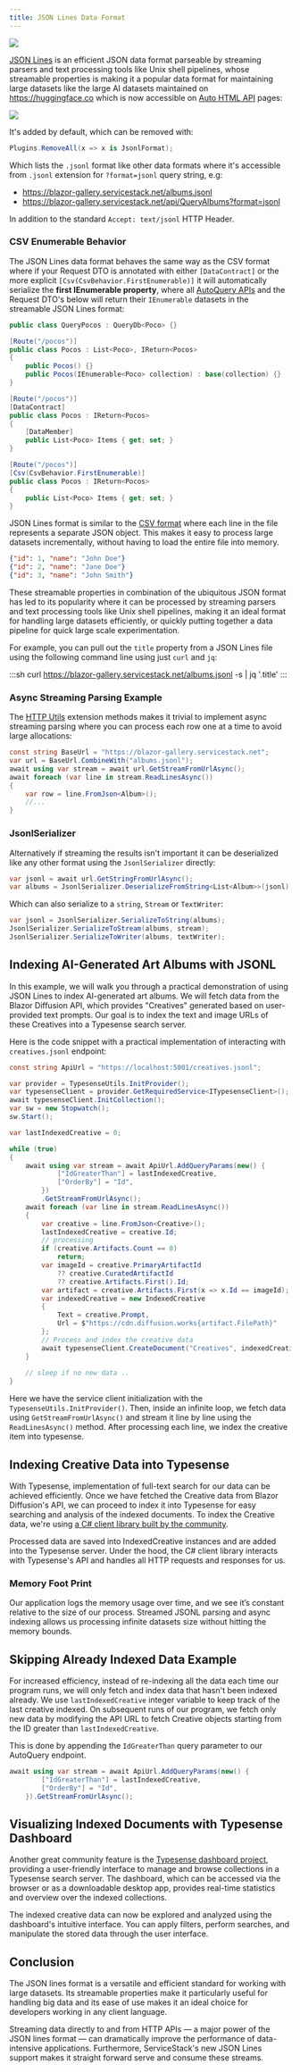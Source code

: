 ```yaml
---
title: JSON Lines Data Format
---
```


<div class="not-prose my-8 flex justify-center">
   <a class="block max-w-2xl" href="https://jsonlines.org">
      <div class="block flex justify-center">
         <img class="py-8 h-80" src="/img/pages/release-notes/v6.10/jsonl.png">
      </div>
   </a>
</div>

<div class="py-8 max-w-7xl mx-auto">
    <lite-youtube class="w-full mx-4 my-4" width="560" height="315" videoid="m0tAfjvJaZg" style="background-image: url('https://img.youtube.com/vi/m0tAfjvJaZg/maxresdefault.jpg')"></lite-youtube>
</div>

[JSON Lines](https://jsonlines.org) is an efficient JSON data format parseable by streaming parsers and text processing tools
like Unix shell pipelines, whose streamable properties is making it a popular data format for maintaining large datasets
like the large AI datasets maintained on https://huggingface.co which is now accessible on [Auto HTML API](/auto-html-api) pages:

<div class="not-prose my-8 flex justify-center">
   <a class="block max-w-2xl" href="https://blazor-gallery.servicestack.net/albums">
      <div class="block flex justify-center shadow hover:shadow-lg rounded overflow-hidden">
         <img class="py-8" src="/img/pages/release-notes/v6.10/jsonl-format.png">
      </div>
   </a>
</div>

It's added by default, which can be removed with:

```csharp
Plugins.RemoveAll(x => x is JsonlFormat);
```

Which lists the `.jsonl` format like other data formats where it's accessible from `.jsonl` extension for `?format=jsonl` query string, e.g:

- https://blazor-gallery.servicestack.net/albums.jsonl
- https://blazor-gallery.servicestack.net/api/QueryAlbums?format=jsonl

In addition to the standard `Accept: text/jsonl` HTTP Header.

### CSV Enumerable Behavior

The JSON Lines data format behaves the same way as the CSV format where if your Request DTO is annotated with either
`[DataContract]` or the more explicit `[Csv(CsvBehavior.FirstEnumerable)]` it will automatically serialize the
**first IEnumerable property**, where all [AutoQuery APIs](/autoquery/) and the Request DTO's below will return their
`IEnumerable` datasets in the streamable JSON Lines format:

```csharp
public class QueryPocos : QueryDb<Poco> {}

[Route("/pocos")]
public class Pocos : List<Poco>, IReturn<Pocos>
{
    public Pocos() {}
    public Pocos(IEnumerable<Poco> collection) : base(collection) {}
}

[Route("/pocos")]
[DataContract]
public class Pocos : IReturn<Pocos>
{
    [DataMember]
    public List<Poco> Items { get; set; }
}

[Route("/pocos")]
[Csv(CsvBehavior.FirstEnumerable)]
public class Pocos : IReturn<Pocos>
{
    public List<Poco> Items { get; set; }
}
```

JSON Lines format is similar to the [CSV format](/csv-format) where each line in the file represents a separate JSON object. 
This makes it easy to process large datasets incrementally, without having to load the entire file into memory.

```json
{"id": 1, "name": "John Doe"}
{"id": 2, "name": "Jane Doe"}
{"id": 3, "name": "John Smith"}
```

These streamable properties in combination of the ubiquitous JSON format has led to its popularity where it can be processed by 
streaming parsers and text processing tools like Unix shell pipelines, making it an ideal format for handling large datasets efficiently, 
or quickly putting together a data pipeline for quick large scale experimentation.

For example, you can pull out the `title` property from a JSON Lines file using the following command line using just `curl` and `jq`:

:::sh
curl https://blazor-gallery.servicestack.net/albums.jsonl -s | jq '.title'
:::

### Async Streaming Parsing Example

The [HTTP Utils](/http-utils) extension methods makes it trivial to implement async streaming parsing where you can process
each row one at a time to avoid large allocations:

```csharp
const string BaseUrl = "https://blazor-gallery.servicestack.net";
var url = BaseUrl.CombineWith("albums.jsonl");
await using var stream = await url.GetStreamFromUrlAsync();
await foreach (var line in stream.ReadLinesAsync())
{
    var row = line.FromJson<Album>();
    //...
}
```

### JsonlSerializer

Alternatively if streaming the results isn't important it can be deserialized like any other format using the `JsonlSerializer` directly:

```csharp
var jsonl = await url.GetStringFromUrlAsync();
var albums = JsonlSerializer.DeserializeFromString<List<Album>>(jsonl);
```

Which can also serialize to a `string`, `Stream` or `TextWriter`:

```csharp
var jsonl = JsonlSerializer.SerializeToString(albums);
JsonlSerializer.SerializeToStream(albums, stream);
JsonlSerializer.SerializeToWriter(albums, textWriter);
```


## Indexing AI-Generated Art Albums with JSONL

In this example, we will walk you through a practical demonstration of using JSON Lines to index AI-generated art albums. We will fetch data 
from the Blazor Diffusion API, which provides "Creatives" generated based on user-provided text prompts. Our goal is to index the text and 
image URLs of these Creatives into a Typesense search server.

Here is the code snippet with a practical implementation of interacting with `creatives.jsonl` endpoint:

```csharp
const string ApiUrl = "https://localhost:5001/creatives.jsonl";

var provider = TypesenseUtils.InitProvider();
var typesenseClient = provider.GetRequiredService<ITypesenseClient>();
await typesenseClient.InitCollection();
var sw = new Stopwatch();
sw.Start();

var lastIndexedCreative = 0;

while (true)
{
    await using var stream = await ApiUrl.AddQueryParams(new() {
            ["IdGreaterThan"] = lastIndexedCreative,
            ["OrderBy"] = "Id",
        })
        .GetStreamFromUrlAsync();
    await foreach (var line in stream.ReadLinesAsync())
    {
        var creative = line.FromJson<Creative>();
        lastIndexedCreative = creative.Id;
        // processing
        if (creative.Artifacts.Count == 0)
            return;
        var imageId = creative.PrimaryArtifactId 
            ?? creative.CuratedArtifactId 
            ?? creative.Artifacts.First().Id;
        var artifact = creative.Artifacts.First(x => x.Id == imageId);
        var indexedCreative = new IndexedCreative
        {
            Text = creative.Prompt,
            Url = $"https://cdn.diffusion.works{artifact.FilePath}"
        };
        // Process and index the creative data
        await typesenseClient.CreateDocument("Creatives", indexedCreative);
    } 
    
    // sleep if no new data ..
}
```

Here we have the service client initialization with the `TypesenseUtils.InitProvider()`. Then, inside an infinite loop, we fetch data using `GetStreamFromUrlAsync()` and stream it line by line using the `ReadLinesAsync()` method. After processing each line, we index the creative item into typesense.

## Indexing Creative Data into Typesense

With Typesense, implementation of full-text search for our data can be achieved efficiently. Once we have fetched the Creative data from Blazor Diffusion's API, we can proceed to index it into Typesense for easy searching and analysis of the indexed documents. To index the Creative data, we're using [a C# client library built by the community](https://github.com/DAXGRID/typesense-dotnet).

Processed data are saved into IndexedCreative instances and are added into the Typesense server. Under the hood, the C# client library interacts with Typesense's API and handles all HTTP requests and responses for us.

### Memory Foot Print

Our application logs the memory usage over time, and we see it’s constant relative to the size of our process. Streamed JSONL parsing and async indexing allows us processing infinite datasets size without hitting the memory bounds.

## Skipping Already Indexed Data Example

For increased efficiency, instead of re-indexing all the data each time our program runs, we will only fetch and index data that hasn't been indexed already. We use `lastIndexedCreative` integer variable to keep track of the last creative indexed. On subsequent runs of our program, we fetch only new data by modifying the API URL to fetch Creative objects starting from the ID greater than `lastIndexedCreative`.

This is done by appending the `IdGreaterThan` query parameter to our AutoQuery endpoint.

```csharp
await using var stream = await ApiUrl.AddQueryParams(new() {
        ["IdGreaterThan"] = lastIndexedCreative,
        ["OrderBy"] = "Id",
    }).GetStreamFromUrlAsync();
```

## Visualizing Indexed Documents with Typesense Dashboard

Another great community feature is the [Typesense dashboard project](https://github.com/bfritscher/typesense-dashboard), providing a user-friendly interface to manage and browse collections in a Typesense search server. The dashboard, which can be accessed via the browser or as a downloadable desktop app, provides real-time statistics and overview over the indexed collections.

The indexed creative data can now be explored and analyzed using the dashboard's intuitive interface. You can apply filters, perform searches, and manipulate the stored data through the user interface.

## Conclusion

The JSON lines format is a versatile and efficient standard for working with large datasets. Its streamable properties make it particularly useful for handling big data and its ease of use makes it an ideal choice for developers working in any client language.

Streaming data directly to and from HTTP APIs — a major power of the JSON lines format — can dramatically improve the performance of data-intensive applications. Furthermore, ServiceStack's new JSON Lines support makes it straight forward serve and consume these streams.